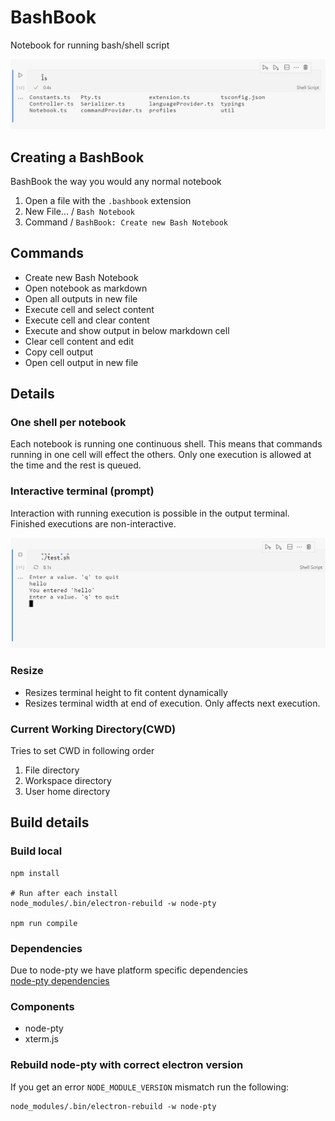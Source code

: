 # BashBook

Notebook for running bash/shell script

![example ls](./images/example_ls.png)

## Creating a BashBook

BashBook the way you would any normal notebook

1. Open a file with the `.bashbook` extension
1. New File... / `Bash Notebook`
1. Command / `BashBook: Create new Bash Notebook`

## Commands

- Create new Bash Notebook
- Open notebook as markdown
- Open all outputs in new file
- Execute cell and select content
- Execute cell and clear content
- Execute and show output in below markdown cell
- Clear cell content and edit
- Copy cell output
- Open cell output in new file

## Details

### One shell per notebook

Each notebook is running one continuous shell. This means that commands running in one cell will effect the others. Only one execution is allowed at the time and the rest is queued.

### Interactive terminal (prompt)

Interaction with running execution is possible in the output terminal. Finished executions are non-interactive.

![example prompt](./images/example_prompt.png)

### Resize

- Resizes terminal height to fit content dynamically
- Resizes terminal width at end of execution. Only affects next execution.

### Current Working Directory(CWD)

Tries to set CWD in following order

1. File directory
1. Workspace directory
1. User home directory

## Build details

### Build local

```
npm install

# Run after each install
node_modules/.bin/electron-rebuild -w node-pty

npm run compile
```

### Dependencies

Due to node-pty we have platform specific dependencies  
[node-pty dependencies](https://github.com/Microsoft/node-pty#dependencies)

### Components

- node-pty
- xterm.js

### Rebuild node-pty with correct electron version

If you get an error `NODE_MODULE_VERSION` mismatch run the following:

```
node_modules/.bin/electron-rebuild -w node-pty
```

